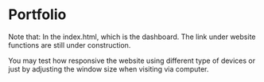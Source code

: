 # Portfolio

Note that: In the index.html, which is the dashboard. The link under website functions are still under construction.

You may test how responsive the website using different type of devices or just by adjusting the window size when visiting via computer.
